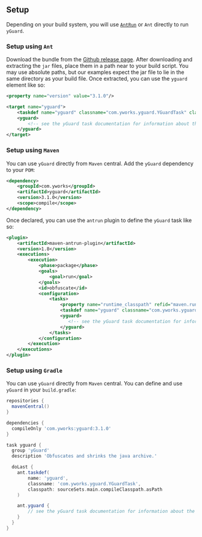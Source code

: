 ## Setup

Depending on your build system, you will use [`AntRun`](http://maven.apache.org/plugins/maven-antrun-plugin/) or `Ant` directly to run `yGuard`.

### Setup using `Ant`
Download the bundle from the [Github release page](https://github.com/yWorks/yguard/releases/latest). After downloading and extracting the `jar` files, place them in a path near to your build script. You may use absolute paths, but our examples expect the jar file to lie in the same directory as your build file. Once extracted, you can use the `yguard` element like so:

```xml
<property name="version" value="3.1.0"/>

<target name="yguard">
    <taskdef name="yguard" classname="com.yworks.yguard.YGuardTask" classpath="${projectDir}/yguard-${version}.jar"/>
    <yguard>
        <!-- see the yGuard task documentation for information about the <yguard> element-->
    </yguard>
</target>
``` 

### Setup using `Maven`
You can use `yGuard` directly from `Maven` central. Add the `yGuard` dependency to your `POM`:

```xml
<dependency>
    <groupId>com.yworks</groupId>
    <artifactId>yguard</artifactId>
    <version>3.1.0</version>
    <scope>compile</scope>
</dependency>
```

Once declared, you can use the `antrun` plugin to define the `yGuard` task like so:
```xml
<plugin>
    <artifactId>maven-antrun-plugin</artifactId>
    <version>1.8</version>
    <executions>
        <execution>
            <phase>package</phase>
            <goals>
                <goal>run</goal>
            </goals>
            <id>obfuscate</id>
            <configuration>
                <tasks>
                    <property name="runtime_classpath" refid="maven.runtime.classpath"/>
                    <taskdef name="yguard" classname="com.yworks.yguard.YGuardTask" classpath="${runtime_classpath}"/>
                    <yguard>
                       <!-- see the yGuard task documentation for information about the <yguard> element-->
                    </yguard>
                </tasks>
            </configuration>
        </execution>
    </executions>
</plugin>
```

### Setup using `Gradle`

You can use `yGuard` directly from `Maven` central. You can define and use `yGuard` in your `build.gradle`:

```groovy
repositories {
  mavenCentral()
}

dependencies {
  compileOnly 'com.yworks:yguard:3.1.0'
}

task yguard {
  group 'yGuard'
  description 'Obfuscates and shrinks the java archive.'

  doLast {
    ant.taskdef(
        name: 'yguard',
        classname: 'com.yworks.yguard.YGuardTask',
        classpath: sourceSets.main.compileClasspath.asPath
    )

    ant.yguard {
        // see the yGuard task documentation for information about the yGuard element
    }
  }
}
```
